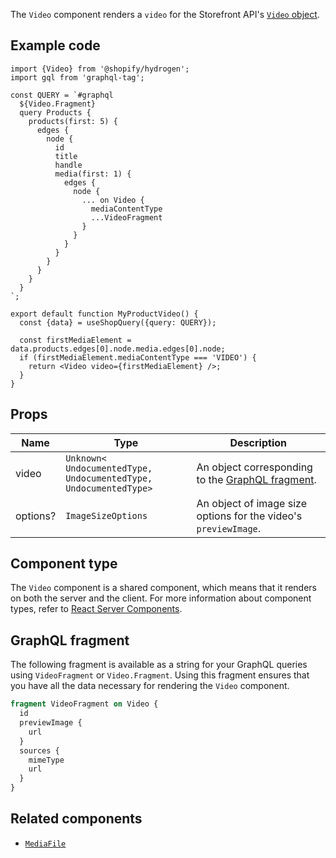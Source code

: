 <!-- This file is generated from source code in the Shopify/hydrogen repo. Edit the files in /packages/hydrogen/src/components/Video and run 'yarn generate-docs' at the root of this repo. For more information, refer to https://github.com/Shopify/shopify-dev/blob/master/content/internal/operations/hydrogen-reference-docs.md. -->

The `Video` component renders a `video` for the Storefront API's [`Video` object](/api/storefront/reference/products/video).

## Example code

```tsx
import {Video} from '@shopify/hydrogen';
import gql from 'graphql-tag';

const QUERY = `#graphql
  ${Video.Fragment}
  query Products {
    products(first: 5) {
      edges {
        node {
          id
          title
          handle
          media(first: 1) {
            edges {
              node {
                ... on Video {
                  mediaContentType
                  ...VideoFragment
                }
              }
            }
          }
        }
      }
    }
  }
`;

export default function MyProductVideo() {
  const {data} = useShopQuery({query: QUERY});

  const firstMediaElement = data.products.edges[0].node.media.edges[0].node;
  if (firstMediaElement.mediaContentType === 'VIDEO') {
    return <Video video={firstMediaElement} />;
  }
}
```

## Props

| Name     | Type                                                                                 | Description                                                           |
| -------- | ------------------------------------------------------------------------------------ | --------------------------------------------------------------------- |
| video    | <code>Unknown<<wbr>UndocumentedType, UndocumentedType, UndocumentedType<wbr>></code> | An object corresponding to the [GraphQL fragment](#graphql-fragment). |
| options? | <code>ImageSizeOptions</code>                                                        | An object of image size options for the video's `previewImage`.       |

## Component type

The `Video` component is a shared component, which means that it renders on both the server and the client. For more information about component types, refer to [React Server Components](/custom-storefronts/hydrogen/framework/react-server-components).

## GraphQL fragment

The following fragment is available as a string for your GraphQL queries using `VideoFragment` or `Video.Fragment`. Using this fragment ensures that you have all the data necessary for rendering the `Video` component.

```graphql
fragment VideoFragment on Video {
  id
  previewImage {
    url
  }
  sources {
    mimeType
    url
  }
}
```

## Related components

- [`MediaFile`](/api/hydrogen/components/primitive/mediafile)
